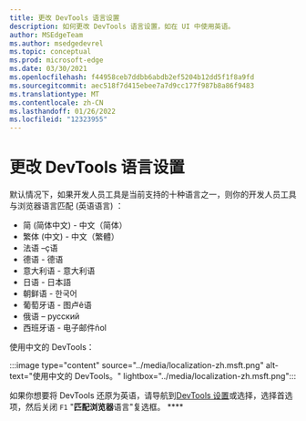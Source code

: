 ```yaml
---
title: 更改 DevTools 语言设置
description: 如何更改 DevTools 语言设置，如在 UI 中使用英语。
author: MSEdgeTeam
ms.author: msedgedevrel
ms.topic: conceptual
ms.prod: microsoft-edge
ms.date: 03/30/2021
ms.openlocfilehash: f44958ceb7ddbb6abdb2ef5204b12dd5f1f8a9fd
ms.sourcegitcommit: aec518f7d415ebee7a7d9cc177f987b8a86f9483
ms.translationtype: MT
ms.contentlocale: zh-CN
ms.lasthandoff: 01/26/2022
ms.locfileid: "12323955"
---
```

# <a name="change-devtools-language-settings"></a>更改 DevTools 语言设置

默认情况下，如果开发人员工具是当前支持的十种语言之一，则你的开发人员工具与浏览器语言匹配 (英语语言) ：

* 简 (简体中文) - &#20013;&#25991;&#65288;&#31616;&#20307;&#65289;
* 繁体 (中文) - &#20013;&#25991;&#65288;&#32321;&#39636;&#65289;
* 法语 –&#231;语
* 德语 - 德语
* 意大利语 - 意大利语
* 日语 - &#26085;&#26412;&#35486;
* 朝鲜语 - &#54620;&#44397;&#50612;
* 葡萄牙语 - 图卢&#234;语
* 俄语 – &#1088;&#1091;&#1089;&#1089;&#1082;&#1080;&#1081;
* 西班牙语 - 电子邮件&#241;ol

使用中文的 DevTools：

:::image type="content" source="../media/localization-zh.msft.png" alt-text="使用中文的 DevTools。" lightbox="../media/localization-zh.msft.png":::

如果你想要将 DevTools 还原为英语，请导航到[DevTools 设置](./index.md#settings)或选择，选择首选项，然后关闭 `F1` "**匹配浏览器**语言"复选框。 ****
